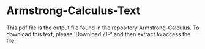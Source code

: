 # Armstrong-Calculus-Text
This pdf file is the output file found in the repository Armstrong-Calculus.  To download this text, please 'Download ZIP' and then extract to access the file.
